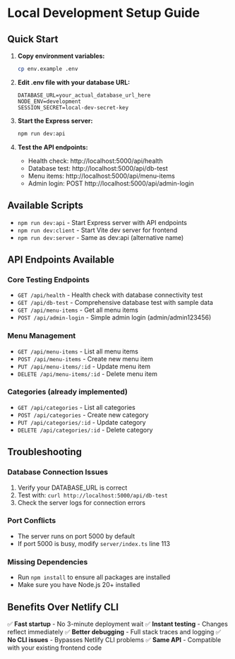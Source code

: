# Local Development Setup Guide

## Quick Start

1. **Copy environment variables:**
   ```bash
   cp env.example .env
   ```

2. **Edit .env file with your database URL:**
   ```
   DATABASE_URL=your_actual_database_url_here
   NODE_ENV=development
   SESSION_SECRET=local-dev-secret-key
   ```

3. **Start the Express server:**
   ```bash
   npm run dev:api
   ```

4. **Test the API endpoints:**
   - Health check: http://localhost:5000/api/health
   - Database test: http://localhost:5000/api/db-test
   - Menu items: http://localhost:5000/api/menu-items
   - Admin login: POST http://localhost:5000/api/admin-login

## Available Scripts

- `npm run dev:api` - Start Express server with API endpoints
- `npm run dev:client` - Start Vite dev server for frontend
- `npm run dev:server` - Same as dev:api (alternative name)

## API Endpoints Available

### Core Testing Endpoints
- `GET /api/health` - Health check with database connectivity test
- `GET /api/db-test` - Comprehensive database test with sample data
- `GET /api/menu-items` - Get all menu items
- `POST /api/admin-login` - Simple admin login (admin/admin123456)

### Menu Management
- `GET /api/menu-items` - List all menu items
- `POST /api/menu-items` - Create new menu item
- `PUT /api/menu-items/:id` - Update menu item
- `DELETE /api/menu-items/:id` - Delete menu item

### Categories (already implemented)
- `GET /api/categories` - List all categories
- `POST /api/categories` - Create new category
- `PUT /api/categories/:id` - Update category
- `DELETE /api/categories/:id` - Delete category

## Troubleshooting

### Database Connection Issues
1. Verify your DATABASE_URL is correct
2. Test with: `curl http://localhost:5000/api/db-test`
3. Check the server logs for connection errors

### Port Conflicts
- The server runs on port 5000 by default
- If port 5000 is busy, modify `server/index.ts` line 113

### Missing Dependencies
- Run `npm install` to ensure all packages are installed
- Make sure you have Node.js 20+ installed

## Benefits Over Netlify CLI

✅ **Fast startup** - No 3-minute deployment wait
✅ **Instant testing** - Changes reflect immediately
✅ **Better debugging** - Full stack traces and logging
✅ **No CLI issues** - Bypasses Netlify CLI problems
✅ **Same API** - Compatible with your existing frontend code

